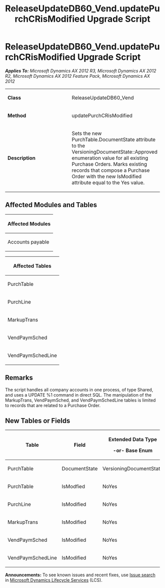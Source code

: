 ﻿---
title: ReleaseUpdateDB60_Vend.updatePurchCRisModified Upgrade Script
TOCTitle: ReleaseUpdateDB60_Vend.updatePurchCRisModified Upgrade Script
ms:assetid: 44d415c8-ee11-e0bd-0d19-8546446e4f84
ms:mtpsurl: https://msdn.microsoft.com/en-us/library/JJ718921(v=AX.60)
ms:contentKeyID: 49707947
ms.date: 05/18/2015
mtps_version: v=AX.60
---

# ReleaseUpdateDB60\_Vend.updatePurchCRisModified Upgrade Script 


_**Applies To:** Microsoft Dynamics AX 2012 R3, Microsoft Dynamics AX 2012 R2, Microsoft Dynamics AX 2012 Feature Pack, Microsoft Dynamics AX 2012_

<table>
<colgroup>
<col style="width: 50%" />
<col style="width: 50%" />
</colgroup>
<tbody>
<tr class="odd">
<td><p><strong>Class</strong></p></td>
<td><p>ReleaseUpdateDB60_Vend</p></td>
</tr>
<tr class="even">
<td><p><strong>Method</strong></p></td>
<td><p>updatePurchCRisModified</p></td>
</tr>
<tr class="odd">
<td><p><strong>Description</strong></p></td>
<td><p>Sets the new PurchTable.DocumentState attribute to the VersioningDocumentState::Approved enumeration value for all existing Purchase Orders. Marks existing records that compose a Purchase Order with the new IsModified attribute equal to the Yes value.</p></td>
</tr>
</tbody>
</table>


## Affected Modules and Tables

<table>
<colgroup>
<col style="width: 100%" />
</colgroup>
<thead>
<tr class="header">
<th><p>Affected Modules</p></th>
</tr>
</thead>
<tbody>
<tr class="odd">
<td><p>Accounts payable</p></td>
</tr>
</tbody>
</table>


<table>
<colgroup>
<col style="width: 100%" />
</colgroup>
<thead>
<tr class="header">
<th><p>Affected Tables</p></th>
</tr>
</thead>
<tbody>
<tr class="odd">
<td><p>PurchTable</p></td>
</tr>
<tr class="even">
<td><p>PurchLine</p></td>
</tr>
<tr class="odd">
<td><p>MarkupTrans</p></td>
</tr>
<tr class="even">
<td><p>VendPaymSched</p></td>
</tr>
<tr class="odd">
<td><p>VendPaymSchedLine</p></td>
</tr>
</tbody>
</table>


## Remarks

The script handles all company accounts in one process, of type Shared, and uses a UPDATE %1 command in direct SQL. The manipulation of the MarkupTrans, VendPaymSched, and VendPaymSchedLine tables is limited to records that are related to a Purchase Order.

## New Tables or Fields

<table>
<colgroup>
<col style="width: 33%" />
<col style="width: 33%" />
<col style="width: 33%" />
</colgroup>
<thead>
<tr class="header">
<th><p>Table</p></th>
<th><p>Field</p></th>
<th><p>Extended Data Type</p>
<p>-or- Base Enum</p></th>
</tr>
</thead>
<tbody>
<tr class="odd">
<td><p>PurchTable</p></td>
<td><p>DocumentState</p></td>
<td><p>VersioningDocumentState</p></td>
</tr>
<tr class="even">
<td><p>PurchTable</p></td>
<td><p>IsModfied</p></td>
<td><p>NoYes</p></td>
</tr>
<tr class="odd">
<td><p>PurchLine</p></td>
<td><p>IsModified</p></td>
<td><p>NoYes</p></td>
</tr>
<tr class="even">
<td><p>MarkupTrans</p></td>
<td><p>IsModified</p></td>
<td><p>NoYes</p></td>
</tr>
<tr class="odd">
<td><p>VendPaymSched</p></td>
<td><p>IsModified</p></td>
<td><p>NoYes</p></td>
</tr>
<tr class="even">
<td><p>VendPaymSchedLine</p></td>
<td><p>IsModified</p></td>
<td><p>NoYes</p></td>
</tr>
</tbody>
</table>

  
**Announcements:** To see known issues and recent fixes, use [Issue search](http://go.microsoft.com/fwlink/?linkid=389258) in [Microsoft Dynamics Lifecycle Services](http://go.microsoft.com/fwlink/?linkid=306505) (LCS).

